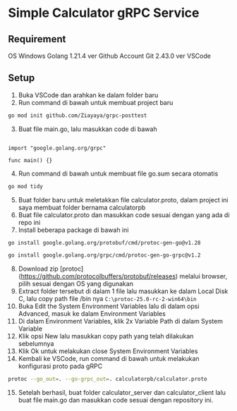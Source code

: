 # Simple Calculator gRPC Service

## Requirement
OS Windows
Golang 1.21.4 ver
Github Account
Git 2.43.0 ver
VSCode

## Setup
1. Buka VSCode dan arahkan ke dalam folder baru
2. Run command di bawah untuk membuat project baru
```bash
go mod init github.com/Ziayaya/grpc-posttest
```
3. Buat file main.go, lalu masukkan code di bawah
```package main

import "google.golang.org/grpc"

func main() {}
```
4. Run command di bawah untuk membuat file go.sum secara otomatis
```bash
go mod tidy
```
5. Buat folder baru untuk meletakkan file calculator.proto, dalam project ini saya membuat folder bernama calculatorpb
6. Buat file calculator.proto dan masukkan code sesuai dengan yang ada di repo ini
7. Install beberapa package di bawah ini
```bash
go install google.golang.org/protobuf/cmd/protoc-gen-go@v1.28
```
```bash
go install google.golang.org/grpc/cmd/protoc-gen-go-grpc@v1.2
```
8. Download zip [protoc] (https://github.com/protocolbuffers/protobuf/releases) melalui browser, pilih sesuai dengan OS yang digunakan
9. Extract folder tersebut di dalam 1 file lalu masukkan ke dalam Local Disk C, lalu copy path file /bin nya
```C:\protoc-25.0-rc-2-win64\bin```
10. Buka Edit the System Environment Variables lalu di dalam opsi Advanced, masuk ke dalam Environment Variables
11. Di dalam Environment Variables, klik 2x Variable Path di dalam System Variable
12. Klik opsi New lalu masukkan copy path yang telah dilakukan sebelumnya
13. Klik Ok untuk melakukan close System Environment Variables
14. Kembali ke VSCode, run command di bawah untuk melakukan konfigurasi proto pada gRPC
```bash
protoc --go_out=. --go-grpc_out=. calculatorpb/calculator.proto
```
15. Setelah berhasil, buat folder calculator_server dan calculator_client lalu buat file main.go dan masukkan code sesuai dengan repository ini.
